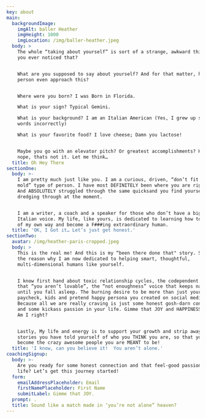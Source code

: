 ```yaml
---
key: about
main:
  backgroundImage:
    imgAlt: baller Heather
    imgHeight: 1000
    imgLocation: /img/baller-heather.jpeg
  body: >
    The whole “taking about yourself” is sort of a strange, awkward thing, have
    you ever noticed that?


    What are you supposed to say about yourself? And for that matter, how does a
    person even approach this?


    Where were you born? I was Born in Florida.

    What is your sign? Typical Gemini.

    What is your background? I am an Italian American (Yes, I grew up saying
    words incorrectly)

    What is your favorite food? I love cheese; Damn you lactose!


    Maybe you go with an elevator pitch? Or greatest accomplishments? Hummmmm,
    nope, thats not it. Let me think… 
  title: Oh Hey There
sectionOne:
  body: >-
    I am pretty much just like you. I am a curious, driven, “don’t fit into a
    mold” type of person. I have most DEFINITELY been where you are right now.
    And ABSOLUTELY struggled through the same quicksand you find yourself
    dredging through at the moment. 


    I am a writer, a coach and a speaker for those who don’t have a big enough
    Italian voice. My life, like yours, is dedicated to learning how to get out
    of my own way and become a F###ing extraordinary human.
  title: 'OK, I Got it… Let’s just get honest.'
sectionTwo:
  avatar: /img/heather-paris-cropped.jpeg
  body: >
    This is the real me! And this is my “been there done that" story. Sort of
    the reason why I am now dedicated to helping smart, thoughtful,
    multi-dimensional humans like yourself. 


    I know first hand about toxic relationship cycles, the codependent doubt
    that “you aren’t lovable”, the “not enoughness” voice that keeps nagging you
    until you fall asleep. The burning desire to be more than just your job,
    paycheck, kids and pretend happy persona you created on social media.
    Because all we are really craving is just some honest gosh-darn connection
    and some kickass passion in your life. Gimme that JOY and HAPPINESS damn it!
    Am I right?


    Lastly, My life and energy is to support your growth and strip away the
    stories you have told yourself of who you THINK you are, so that you can
    become the crazy awesome people you are MEANT to be!
  title: 'I know, can you believe it!  You aren’t alone.'
coachingSignup:
  body: >-
    Are you ready for some honest connection and that feel-good passion for
    life? Let’s get this journey started!
  form:
    emailAddressPlaceholder: Email
    firstNamePlaceholder: First Name
    submitLabel: Gimme that JOY.
  prompt: .
  title: Sound like a match made in ‘you’re not alone” heaven?
---
```


